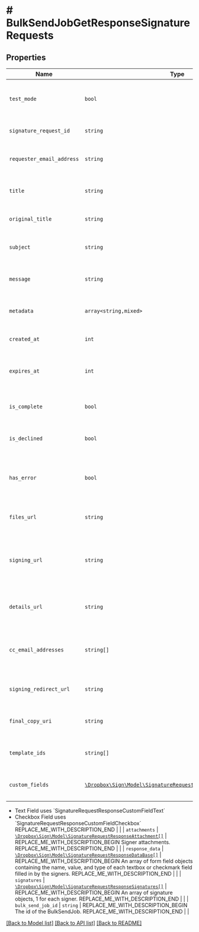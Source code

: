 # # BulkSendJobGetResponseSignatureRequests



## Properties

Name | Type | Description | Notes
------------ | ------------- | ------------- | -------------
| `test_mode` | ```bool``` | REPLACE_ME_WITH_DESCRIPTION_BEGIN Whether this is a test signature request. Test requests have no legal value. Defaults to &#x60;false&#x60;. REPLACE_ME_WITH_DESCRIPTION_END |  [default to false] |
| `signature_request_id` | ```string``` | REPLACE_ME_WITH_DESCRIPTION_BEGIN The id of the SignatureRequest. REPLACE_ME_WITH_DESCRIPTION_END |  |
| `requester_email_address` | ```string``` | REPLACE_ME_WITH_DESCRIPTION_BEGIN The email address of the initiator of the SignatureRequest. REPLACE_ME_WITH_DESCRIPTION_END |  |
| `title` | ```string``` | REPLACE_ME_WITH_DESCRIPTION_BEGIN The title the specified Account uses for the SignatureRequest. REPLACE_ME_WITH_DESCRIPTION_END |  |
| `original_title` | ```string``` | REPLACE_ME_WITH_DESCRIPTION_BEGIN Default Label for account. REPLACE_ME_WITH_DESCRIPTION_END |  |
| `subject` | ```string``` | REPLACE_ME_WITH_DESCRIPTION_BEGIN The subject in the email that was initially sent to the signers. REPLACE_ME_WITH_DESCRIPTION_END |  |
| `message` | ```string``` | REPLACE_ME_WITH_DESCRIPTION_BEGIN The custom message in the email that was initially sent to the signers. REPLACE_ME_WITH_DESCRIPTION_END |  |
| `metadata` | ```array<string,mixed>``` | REPLACE_ME_WITH_DESCRIPTION_BEGIN The metadata attached to the signature request. REPLACE_ME_WITH_DESCRIPTION_END |  |
| `created_at` | ```int``` | REPLACE_ME_WITH_DESCRIPTION_BEGIN Time the signature request was created. REPLACE_ME_WITH_DESCRIPTION_END |  |
| `expires_at` | ```int``` | REPLACE_ME_WITH_DESCRIPTION_BEGIN The time when the signature request will expire unsigned signatures. See [Signature Request Expiration Date](https://developers.hellosign.com/docs/signature-request/expiration/) for details. REPLACE_ME_WITH_DESCRIPTION_END |  |
| `is_complete` | ```bool``` | REPLACE_ME_WITH_DESCRIPTION_BEGIN Whether or not the SignatureRequest has been fully executed by all signers. REPLACE_ME_WITH_DESCRIPTION_END |  |
| `is_declined` | ```bool``` | REPLACE_ME_WITH_DESCRIPTION_BEGIN Whether or not the SignatureRequest has been declined by a signer. REPLACE_ME_WITH_DESCRIPTION_END |  |
| `has_error` | ```bool``` | REPLACE_ME_WITH_DESCRIPTION_BEGIN Whether or not an error occurred (either during the creation of the SignatureRequest or during one of the signings). REPLACE_ME_WITH_DESCRIPTION_END |  |
| `files_url` | ```string``` | REPLACE_ME_WITH_DESCRIPTION_BEGIN The URL where a copy of the request&#39;s documents can be downloaded. REPLACE_ME_WITH_DESCRIPTION_END |  |
| `signing_url` | ```string``` | REPLACE_ME_WITH_DESCRIPTION_BEGIN The URL where a signer, after authenticating, can sign the documents. This should only be used by users with existing Dropbox Sign accounts as they will be required to log in before signing. REPLACE_ME_WITH_DESCRIPTION_END |  |
| `details_url` | ```string``` | REPLACE_ME_WITH_DESCRIPTION_BEGIN The URL where the requester and the signers can view the current status of the SignatureRequest. REPLACE_ME_WITH_DESCRIPTION_END |  |
| `cc_email_addresses` | ```string[]``` | REPLACE_ME_WITH_DESCRIPTION_BEGIN A list of email addresses that were CCed on the SignatureRequest. They will receive a copy of the final PDF once all the signers have signed. REPLACE_ME_WITH_DESCRIPTION_END |  |
| `signing_redirect_url` | ```string``` | REPLACE_ME_WITH_DESCRIPTION_BEGIN The URL you want the signer redirected to after they successfully sign. REPLACE_ME_WITH_DESCRIPTION_END |  |
| `final_copy_uri` | ```string``` | REPLACE_ME_WITH_DESCRIPTION_BEGIN The path where the completed document can be downloaded REPLACE_ME_WITH_DESCRIPTION_END |  |
| `template_ids` | ```string[]``` | REPLACE_ME_WITH_DESCRIPTION_BEGIN Templates IDs used in this SignatureRequest (if any). REPLACE_ME_WITH_DESCRIPTION_END |  |
| `custom_fields` | [```\Dropbox\Sign\Model\SignatureRequestResponseCustomFieldBase[]```](SignatureRequestResponseCustomFieldBase.md) | REPLACE_ME_WITH_DESCRIPTION_BEGIN An array of Custom Field objects containing the name and type of each custom field.

* Text Field uses &#x60;SignatureRequestResponseCustomFieldText&#x60;
* Checkbox Field uses &#x60;SignatureRequestResponseCustomFieldCheckbox&#x60; REPLACE_ME_WITH_DESCRIPTION_END |  |
| `attachments` | [```\Dropbox\Sign\Model\SignatureRequestResponseAttachment[]```](SignatureRequestResponseAttachment.md) | REPLACE_ME_WITH_DESCRIPTION_BEGIN Signer attachments. REPLACE_ME_WITH_DESCRIPTION_END |  |
| `response_data` | [```\Dropbox\Sign\Model\SignatureRequestResponseDataBase[]```](SignatureRequestResponseDataBase.md) | REPLACE_ME_WITH_DESCRIPTION_BEGIN An array of form field objects containing the name, value, and type of each textbox or checkmark field filled in by the signers. REPLACE_ME_WITH_DESCRIPTION_END |  |
| `signatures` | [```\Dropbox\Sign\Model\SignatureRequestResponseSignatures[]```](SignatureRequestResponseSignatures.md) | REPLACE_ME_WITH_DESCRIPTION_BEGIN An array of signature objects, 1 for each signer. REPLACE_ME_WITH_DESCRIPTION_END |  |
| `bulk_send_job_id` | ```string``` | REPLACE_ME_WITH_DESCRIPTION_BEGIN The id of the BulkSendJob. REPLACE_ME_WITH_DESCRIPTION_END |  |

[[Back to Model list]](../../README.md#models) [[Back to API list]](../../README.md#endpoints) [[Back to README]](../../README.md)
